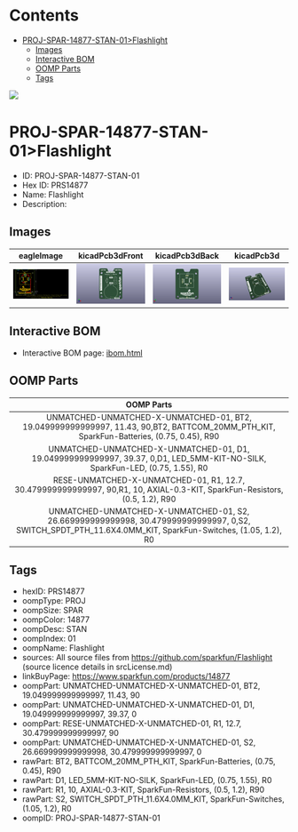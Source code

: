 



Contents
========

* [PROJ-SPAR-14877-STAN-01>Flashlight](#proj-spar-14877-stan-01flashlight)
	* [Images](#images)
	* [Interactive BOM](#interactive-bom)
	* [OOMP Parts](#oomp-parts)
	* [Tags](#tags)
  
![][im]
# PROJ-SPAR-14877-STAN-01>Flashlight

- ID: PROJ-SPAR-14877-STAN-01
- Hex ID: PRS14877
- Name: Flashlight
- Description: 

## Images
  
  

|eagleImage|kicadPcb3dFront|kicadPcb3dBack|kicadPcb3d|
| :---: | :---: | :---: | :---: |
|[![eagleImage](eagleImage_140.png)](eagleImage_600.png)|[![kicadPcb3dFront](kicadPcb3dFront_140.png)](kicadPcb3dFront_600.png)|[![kicadPcb3dBack](kicadPcb3dBack_140.png)](kicadPcb3dBack_600.png)|[![kicadPcb3d](kicadPcb3d_140.png)](kicadPcb3d_600.png)|

## Interactive BOM

- Interactive BOM page: [ibom.html](kicad/bom/ibom.html)

## OOMP Parts
  

|OOMP Parts|
| :---: |
|UNMATCHED-UNMATCHED-X-UNMATCHED-01, BT2, 19.049999999999997, 11.43, 90,BT2, BATTCOM_20MM_PTH_KIT, SparkFun-Batteries, (0.75, 0.45), R90|
|UNMATCHED-UNMATCHED-X-UNMATCHED-01, D1, 19.049999999999997, 39.37, 0,D1, LED_5MM-KIT-NO-SILK, SparkFun-LED, (0.75, 1.55), R0|
|RESE-UNMATCHED-X-UNMATCHED-01, R1, 12.7, 30.479999999999997, 90,R1, 10, AXIAL-0.3-KIT, SparkFun-Resistors, (0.5, 1.2), R90|
|UNMATCHED-UNMATCHED-X-UNMATCHED-01, S2, 26.669999999999998, 30.479999999999997, 0,S2, SWITCH_SPDT_PTH_11.6X4.0MM_KIT, SparkFun-Switches, (1.05, 1.2), R0|

## Tags

- hexID: PRS14877
- oompType: PROJ
- oompSize: SPAR
- oompColor: 14877
- oompDesc: STAN
- oompIndex: 01
- oompName: Flashlight
- sources: All source files from https://github.com/sparkfun/Flashlight (source licence details in srcLicense.md)
- linkBuyPage: https://www.sparkfun.com/products/14877
- oompPart: UNMATCHED-UNMATCHED-X-UNMATCHED-01, BT2, 19.049999999999997, 11.43, 90
- oompPart: UNMATCHED-UNMATCHED-X-UNMATCHED-01, D1, 19.049999999999997, 39.37, 0
- oompPart: RESE-UNMATCHED-X-UNMATCHED-01, R1, 12.7, 30.479999999999997, 90
- oompPart: UNMATCHED-UNMATCHED-X-UNMATCHED-01, S2, 26.669999999999998, 30.479999999999997, 0
- rawPart: BT2, BATTCOM_20MM_PTH_KIT, SparkFun-Batteries, (0.75, 0.45), R90
- rawPart: D1, LED_5MM-KIT-NO-SILK, SparkFun-LED, (0.75, 1.55), R0
- rawPart: R1, 10, AXIAL-0.3-KIT, SparkFun-Resistors, (0.5, 1.2), R90
- rawPart: S2, SWITCH_SPDT_PTH_11.6X4.0MM_KIT, SparkFun-Switches, (1.05, 1.2), R0
- oompID: PROJ-SPAR-14877-STAN-01



[im]: kicadPcb3d_450.png
